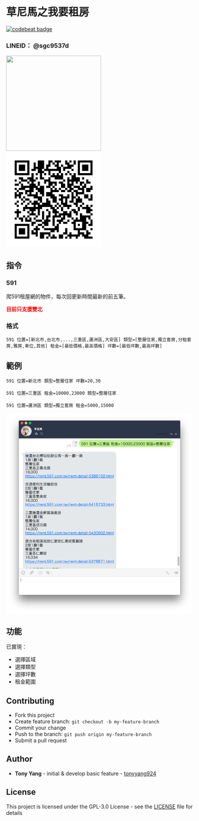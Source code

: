 # 草尼馬之我要租房

[![codebeat badge](https://codebeat.co/badges/8606dde5-df3a-4bae-beb5-0c8b46f48ac3)](https://codebeat.co/projects/github-com-tonyyang924-mudhorse-line-bot-master)

### LINEID： @sgc9537d

<img src="./mudhorse.jpg" width="256" height="256" />
<img src="./mudhorse_qrcode.png" width="256" height="256" />

## 指令

### 591
爬591租屋網的物件，每次回更新時間最新的前五筆。

<span style="color:red; font-weight: bold;">目前只支援雙北</span>

### 格式
```
591 位置=[新北市,台北市,...,三重區,蘆洲區,大安區] 類型=[整層住家,獨立套房,分租套房,雅房,車位,其他] 租金=[最低價格,最高價格] 坪數=[最低坪數,最高坪數]
```

## 範例

```
591 位置=新北市 類型=整層住家 坪數=20,30

591 位置=三重區 租金=10000,23000 類型=整層住家

591 位置=蘆洲區 類型=獨立套房 租金=5000,15000
```
![](./screenshot/1.png)

## 功能

已實現：

* 選擇區域
* 選擇類型
* 選擇坪數
* 租金範圍

## Contributing

* Fork this project
* Create feature branch: `git checkout -b my-feature-branch`
* Commit your change
* Push to the branch: `git push origin my-feature-branch`
* Submit a pull request

## Author

* **Tony Yang** - initial & develop basic feature - [tonyyang924](https://github.com/tonyyang924)

## License

This project is licensed under the GPL-3.0 License - see the [LICENSE](LICENSE) file for details